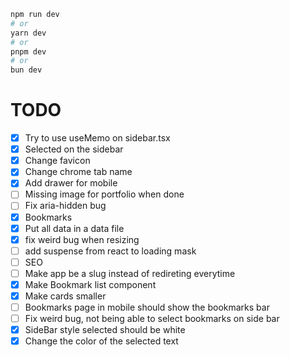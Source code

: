 ```bash
npm run dev
# or
yarn dev
# or
pnpm dev
# or
bun dev
```


# TODO

- [x] Try to use useMemo on sidebar.tsx
- [x] Selected on the sidebar
- [x] Change favicon
- [x] Change chrome tab name
- [x] Add drawer for mobile
- [ ] Missing image for portfolio when done
- [ ] Fix aria-hidden bug
- [x] Bookmarks
- [x] Put all data in a data file
- [x] fix weird bug when resizing
- [ ] add suspense from react to loading mask
- [ ] SEO
- [ ] Make app be a slug instead of redireting everytime
- [x] Make Bookmark list component
- [x] Make cards smaller
- [ ] Bookmarks page in mobile should show the bookmarks bar
- [ ] Fix weird bug, not being able to select bookmarks on side bar
- [x] SideBar style selected should be white
- [x] Change the color of the selected text